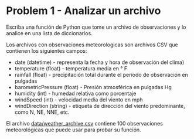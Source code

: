 # Problem 1 - Analizar un archivo
Escriba una función de Python que tome un archivo de observaciones y lo analice en una lista de diccionarios.


Los archivos con observaciones meteorologicas son archivos CSV que contienen los siguientes campos:
- date (datetime) - representa la fecha y hora de observación del clima)
- temperature (float) - temperatura media en ° F
- rainfall (float) - precipitación total durante el período de observación en pulgadas
- barometricPressure (float) - Presión atmosférica en pulgadas Hg
- humidity (int) - humedad relativa como porcentaje
- windSpeed (int) - velocidad media del viento en mph
- windDirection (string) - etiqueta de dirección del viento predominante, como N, NE, NNE, etc.

El archivo  [data/weather_archive.csv](data/weather_archive.csv) contiene 100 observaciones meteorológicas que puede usar para probar su función.

